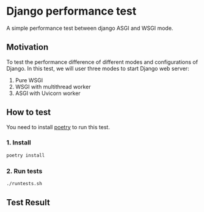 # Django performance test

A simple performance test between django ASGI and WSGI mode.


## Motivation

To test the performance difference of different modes and configurations of Django.
In this test, we will user three modes to start Django web server:

1. Pure WSGI
2. WSGI with multithread worker
3. ASGI with Uvicorn worker

## How to test

You need to install [poetry](https://python-poetry.org/) to run this test.

### 1. Install

```bash
poetry install
```

### 2. Run tests

```bash
./runtests.sh
```

## Test Result
